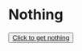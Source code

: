 <html lang="en">
<head>
<meta charset="UTF-8">
<meta name="viewport" content="width=device-width, initial-scale=1.0">
<link rel="stylesheet" href="Nothing.css">
<title>Nothing</title>
</head>
<body>
<h1>Nothing</h1>
<button class="button"><a href="Nothing.pdf" id="button-link">Click to get nothing</a></button>
</body>
</html>
